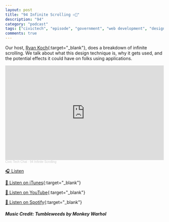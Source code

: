 ```yaml
---
layout: post
title: "94 Infinite Scrolling ♾️📜"
description: "94"
category: "podcast"
tags: ["civictech", "episode", "government", "web development", "design", "accessibility"]
comments: true
---
```


Our host, [Ryan Koch](https://www.linkedin.com/in/kochryan/){:target="_blank"}, does a breakdown of infinite scrolling. We talk about what this design technique is, why it gets used, and the potential effects it could have on folks using applications.

<iframe width="100%" height="300" scrolling="no" frameborder="no" allow="autoplay" src="https://w.soundcloud.com/player/?url=https%3A//api.soundcloud.com/tracks/2069023116&color=%23ff5500&auto_play=false&hide_related=false&show_comments=true&show_user=true&show_reposts=false&show_teaser=true&visual=true"></iframe><div style="font-size: 10px; color: #cccccc;line-break: anywhere;word-break: normal;overflow: hidden;white-space: nowrap;text-overflow: ellipsis; font-family: Interstate,Lucida Grande,Lucida Sans Unicode,Lucida Sans,Garuda,Verdana,Tahoma,sans-serif;font-weight: 100;"><a href="https://soundcloud.com/user-227289754" title="Civic Tech Chat" target="_blank" style="color: #cccccc; text-decoration: none;">Civic Tech Chat</a> · <a href="https://soundcloud.com/user-227289754/94-infinite-scrolling" title="94 Infinite Scrolling" target="_blank" style="color: #cccccc; text-decoration: none;">94 Infinite Scrolling</a></div>

<a href="https://soundcloud.com/user-227289754/94-infinite-scrolling?si=7cd5345c5c9d4d99ba10080a0d1d327a&utm_source=clipboard&utm_medium=text&utm_campaign=social_sharing" target="_blank">🎧 Listen</a>

[📱 Listen on iTunes](https://itunes.apple.com/us/podcast/civic-tech-chat/id1350640468?mt=2){:target="_blank"}

[📱 Listen on YouTube](https://www.youtube.com/playlist?list=PL5NEPB2T3Hb-HpMbDW0PnXUCODdtIUjNl){:target="_blank"}

[📱 Listen on Spotify](https://open.spotify.com/show/1kbwPAi4thGOU43xFkehgT){:target="_blank"}


##### Music Credit: Tumbleweeds by Monkey Warhol

